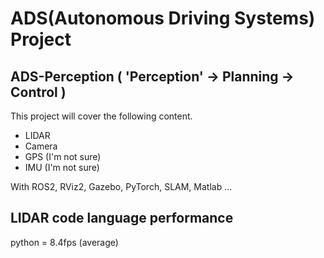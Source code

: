 # ADS(Autonomous Driving Systems) Project
## ADS-Perception ( 'Perception' → Planning → Control )
This project will cover the following content.
- LIDAR
- Camera
- GPS (I'm not sure)
- IMU (I'm not sure)
  
With ROS2, RViz2, Gazebo, PyTorch, SLAM, Matlab ...
## LIDAR code language performance
python = 8.4fps (average)
